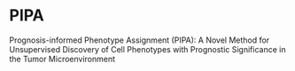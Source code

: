 # PIPA
Prognosis-informed Phenotype Assignment (PIPA): A Novel Method for Unsupervised Discovery of Cell Phenotypes with Prognostic Significance in the Tumor Microenvironment
